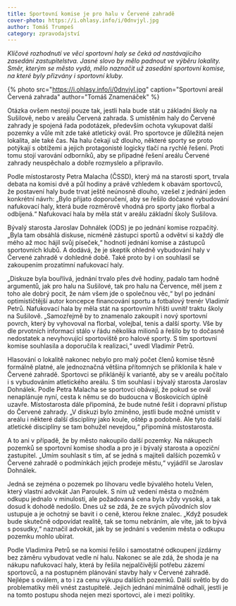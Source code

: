 ```yaml
---
title: Sportovní komise je pro halu v Červené zahradě
cover-photo: https://i.ohlasy.info/i/0dnvjyl.jpg
author: Tomáš Trumpeš
category: zpravodajství
---
```


*Klíčové rozhodnutí ve věci sportovní haly se čeká od nastávajícího zasedání zastupitelstva. Jasné slovo by mělo padnout ve výběru lokality. Směr, kterým se město vydá, mělo naznačit už zasedání sportovní komise, na které byly přizvány i sportovní kluby.*

{% photo src="https://i.ohlasy.info/i/0dnvjyl.jpg" caption="Sportovní areál Červená zahrada" author="Tomáš Znamenáček" %}

Otázka ovšem nestojí pouze tak, jestli hala bude stát u základní školy na Sušilově, nebo v areálu Červená zahrada. S umístěním haly do Červené zahrady je spojená řada podotázek, především ochota vykupovat další pozemky a vůle mít zde také atletický ovál. Pro sportovce je důležitá nejen lokalita, ale také čas. Na halu čekají už dlouho, některé sporty se proto potýkají s obtížemi a jejich protagonisté logicky tlačí na rychlé řešení. Proti tomu stojí varování odborníků, aby se případné řešení areálu Červené zahrady neuspěchalo a dobře rozmyslelo a připravilo.

Podle místostarosty Petra Malacha (ČSSD), který má na starosti sport, trvala debata na komisi dvě a půl hodiny a právě vzhledem k obavám sportovců, že postavení haly bude trvat ještě neúnosně dlouho, vzešel z jednání jeden konkrétní návrh: „Bylo přijato doporučení, aby se řešilo dočasné vybudování nafukovací haly, která bude rozměrově vhodná pro sporty jako florbal a odbíjená.“ Nafukovací hala by měla stát v areálu základní školy Sušilova. 

Bývalý starosta Jaroslav Dohnálek (ODS) je po jednání komise rozpačitý. „Byla tam obsáhlá diskuse, nicméně zástupci sportů a odvětví si každý dle mého až moc hájil svůj píseček,“ hodnotí jednání komise a zástupců sportovních klubů. A dodává, že je skeptik ohledně vybudování haly v Červené zahradě v dohledné době. Také proto by i on souhlasil se zakoupením prozatímní nafukovací haly.

„Diskuze byla bouřlivá, jednání trvalo přes dvě hodiny, padalo tam hodně argumentů, jak pro halu na Sušilové, tak pro halu na Července, měl jsem z toho ale dobrý pocit, že nám všem jde o společnou věc,“ byl po jednání optimističtější autor koncepce financování sportu a fotbalový trenér Vladimír Petrů. Nafukovací hala by měla stát na sportovním hřišti uvnitř traktu školy na Sušilově. „Samozřejmě by to znamenalo zakoupit i nový sportovní povrch, který by vyhovoval na florbal, volejbal, tenis a další sporty. Vše by dle prvotních informací stálo v řádu několika milionů a řešilo by to dočasně nedostatek a nevyhovující sportoviště pro halové sporty. S tím sportovní komise souhlasila a doporučila k realizaci,“ uvedl Vladimír Petrů.

Hlasování o lokalitě nakonec nebylo pro malý počet členů komise těsně formálně platné, ale jednoznačná většina přítomných se přiklonila k hale v Červené zahradě. Sportovci se přiklánějí k variantě, aby se v areálu počítalo i s vybudováním atletického areálu. S tím souhlasí i bývalý starosta Jaroslav Dohnálek. Podle Petra Malacha se sportovci obávají, že pokud se ovál nenaplánuje nyní, cesta k němu se do budoucna v Boskovicích úplně uzavře. Místostarosta dále připomíná, že bude nutné řešit i dopravní přístup do Červené zahrady. „V diskuzi bylo zmíněno, jestli bude možné umístit v areálu i některé další disciplíny jako koule, oštěp a podobně. Ale tyto další atletické disciplíny se tam bohužel nevejdou,“ připomíná místostarosta.

A to ani v případě, že by město nakoupilo další pozemky. Na nákupech pozemků se sportovní komise shodla a pro je i bývalý starosta a opoziční zastupitel. „Umím souhlasit s tím, ať se jedná s majiteli dalších pozemků v Červené zahradě o podmínkách jejich prodeje městu,“ vyjádřil se Jaroslav Dohnálek. 

Jedná se zejména o pozemek po lihovaru vedle bývalého hotelu Velen, který vlastní advokát Jan Paroulek. S ním už vedení města o možném odkupu jednalo v minulosti, ale požadovaná cena byla vždy vysoká, a tak dosud k dohodě nedošlo. Dnes už se zdá, že ze svých původních slov ustupuje a je ochotný se bavit i o ceně, kterou řekne znalec. „Když posudek bude skutečně odpovídat realitě, tak se tomu nebráním, ale víte, jak to bývá s posudky,“ naznačil advokát, jak by se jednání s vedením města o odkupu pozemku mohlo ubírat.

Podle Vladimíra Petrů se na komisi řešilo i samostatné odkoupení jízdárny bez záměru vybudovat vedle ní halu. Nakonec se ale zdá, že shoda je na nákupu nafukovací haly, která by řešila nejpalčivější potřebu zázemí sportovců, a na postupném plánování stavby haly v Červené zahradě. Nejlépe s oválem, a to i za cenu výkupu dalších pozemků. Další světlo by do problematiky měli vnést zastupitelé. Jejich jednání minimálně odhalí, jestli je na tomto postupu shoda nejen mezi sportovci, ale i mezi politiky.
